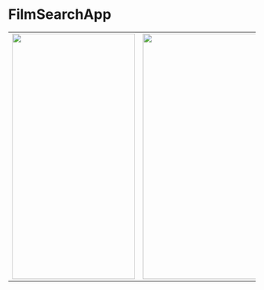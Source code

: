 # FilmSearchApp


<table>

<tr>

  <td>
<img src="https://user-images.githubusercontent.com/56538177/213688187-76826c04-aff1-48d5-bd89-01cdad96f586.png"  width="250" height="500">
</td>
    
   <td>
<img src="https://user-images.githubusercontent.com/56538177/213688205-057a6266-1ba3-4969-8448-48448a9a691d.png" width="250" height="500">
    </td>
     
   <td>
<img src="https://user-images.githubusercontent.com/56538177/213688215-ee9c6265-a5c4-4007-a714-1d3ae0f5ed4c.png"  width="250" height="500">
    </td>
    
   <td>
    
 <img src="https://user-images.githubusercontent.com/56538177/213688463-64a72a3d-ae82-410a-bb78-a8e850bb0e43.gif" >
   
  </td>

</tr>


   
  </table>
  
